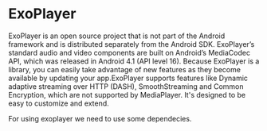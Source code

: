 # ExoPlayer

ExoPlayer is an open source project that is not part of the Android framework and is distributed separately from the Android SDK. ExoPlayer’s standard audio and video components are built on Android’s MediaCodec API, which was released in Android 4.1 (API level 16). Because ExoPlayer is a library, you can easily take advantage of new features as they become available by updating your app.ExoPlayer supports features like Dynamic adaptive streaming over HTTP (DASH), SmoothStreaming and Common Encryption, which are not supported by MediaPlayer. It's designed to be easy to customize and extend.

For using exoplayer we need to use some dependecies.
